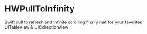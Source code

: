 # HWPullToInfinity
Swift pull to refresh and infinite scrolling finally met for your favorites UITableView &amp; UICollectionView
